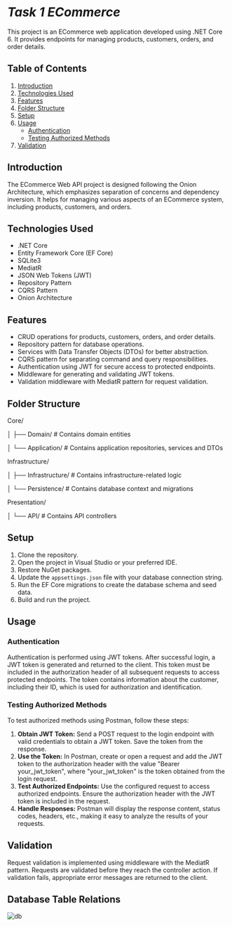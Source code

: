 <!-- ECommerce Web API Project -->

# <b><i>Task 1 ECommerce</i></b>

This project is an ECommerce web application developed using .NET Core 6. It provides endpoints for managing products, customers, orders, and order details.

## Table of Contents

1. [Introduction](#introduction)
2. [Technologies Used](#technologies-used)
3. [Features](#features)
4. [Folder Structure](#folder-structure)
5. [Setup](#setup)
6. [Usage](#usage)
    - [Authentication](#authentication)
    - [Testing Authorized Methods](#testing-authorized-methods)
7. [Validation](#validation)

## Introduction

The ECommerce Web API project is designed following the Onion Architecture, which emphasizes separation of concerns and dependency inversion. It helps for managing various aspects of an ECommerce system, including products, customers, and orders.

## Technologies Used

- .NET Core
- Entity Framework Core (EF Core)
- SQLite3
- MediatR
- JSON Web Tokens (JWT)
- Repository Pattern
- CQRS Pattern
- Onion Architecture

## Features

- CRUD operations for products, customers, orders, and order details.
- Repository pattern for database operations.
- Services with Data Transfer Objects (DTOs) for better abstraction.
- CQRS pattern for separating command and query responsibilities.
- Authentication using JWT for secure access to protected endpoints.
- Middleware for generating and validating JWT tokens.
- Validation middleware with MediatR pattern for request validation.

## Folder Structure

Core/

│ ├── Domain/ # Contains domain entities

│ └── Application/ # Contains application repositories, services and DTOs

Infrastructure/

│ ├── Infrastructure/ # Contains infrastructure-related logic

│ └── Persistence/ # Contains database context and migrations

Presentation/

│ └── API/ # Contains API controllers 



## Setup

1. Clone the repository.
2. Open the project in Visual Studio or your preferred IDE.
3. Restore NuGet packages.
4. Update the `appsettings.json` file with your database connection string.
5. Run the EF Core migrations to create the database schema and seed data.
6. Build and run the project.

## Usage

### Authentication

Authentication is performed using JWT tokens. After successful login, a JWT token is generated and returned to the client. This token must be included in the authorization header of all subsequent requests to access protected endpoints. The token contains information about the customer, including their ID, which is used for authorization and identification.

### Testing Authorized Methods

To test authorized methods using Postman, follow these steps:

1. **Obtain JWT Token:** Send a POST request to the login endpoint with valid credentials to obtain a JWT token. Save the token from the response.
2. **Use the Token:** In Postman, create or open a request and add the JWT token to the authorization header with the value "Bearer your_jwt_token", where "your_jwt_token" is the token obtained from the login request.
3. **Test Authorized Endpoints:** Use the configured request to access authorized endpoints. Ensure the authorization header with the JWT token is included in the request.
4. **Handle Responses:** Postman will display the response content, status codes, headers, etc., making it easy to analyze the results of your requests.

## Validation

Request validation is implemented using middleware with the MediatR pattern. Requests are validated before they reach the controller action. If validation fails, appropriate error messages are returned to the client.

## Database Table Relations

![db](https://github.com/IntizarA/Task1-ECommerce-API/assets/80961100/f3f10630-a2ea-45d2-8faf-5b99092e87dd)
